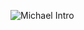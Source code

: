 ![Michael Intro](https://user-images.githubusercontent.com/61663933/208790075-e78d9ca7-e20c-4b0f-b50a-741f0bcb57c8.gif)
